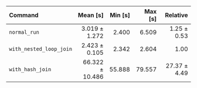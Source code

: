 | Command | Mean [s] | Min [s] | Max [s] | Relative |
|:---|---:|---:|---:|---:|
| `normal_run` | 3.019 ± 1.272 | 2.400 | 6.509 | 1.25 ± 0.53 |
| `with_nested_loop_join` | 2.423 ± 0.105 | 2.342 | 2.604 | 1.00 |
| `with_hash_join` | 66.322 ± 10.486 | 55.888 | 79.557 | 27.37 ± 4.49 |
